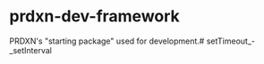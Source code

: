 prdxn-dev-framework
===================

PRDXN's "starting package" used for development.# setTimeout_-_setInterval
